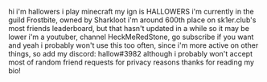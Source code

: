 hi i'm hallowers
i play minecraft
my ign is HALLOWERS
i'm currently in the guild Frostbite, owned by Sharkloot
i'm around 600th place on sk1er.club's most friends leaderboard, but that hasn't updated in a while so it may be lower
i'm a youtuber, channel HeckMeRedStone, go subscribe if you want
and yeah
i probably won't use this too often, since i'm more active on other things, so add my discord: hallow#3982
although i probably won't accept most of random friend requests for privacy reasons
thanks for reading my bio!

